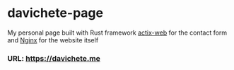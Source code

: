 # davichete-page
My personal page built with Rust framework [actix-web](https://actix.rs/) for the contact form and [Nginx](https://www.nginx.com/) for the website itself

### URL: https://davichete.me
